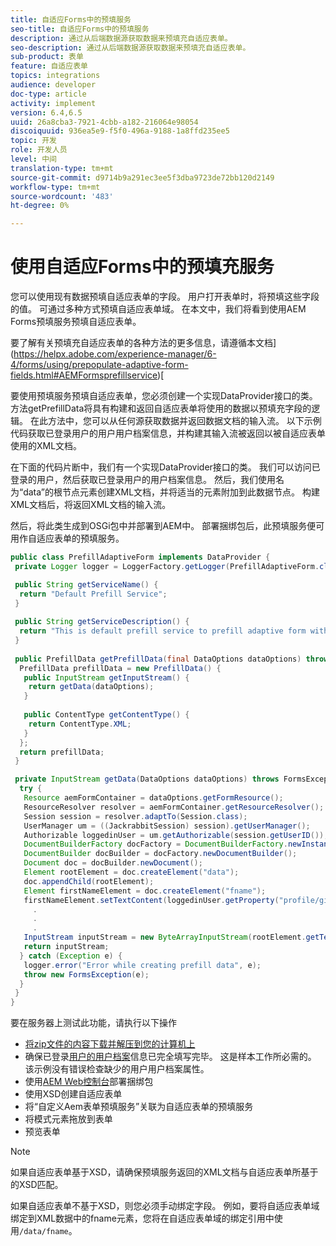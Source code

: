 ```yaml
---
title: 自适应Forms中的预填服务
seo-title: 自适应Forms中的预填服务
description: 通过从后端数据源获取数据来预填充自适应表单。
seo-description: 通过从后端数据源获取数据来预填充自适应表单。
sub-product: 表单
feature: 自适应表单
topics: integrations
audience: developer
doc-type: article
activity: implement
version: 6.4,6.5
uuid: 26a8cba3-7921-4cbb-a182-216064e98054
discoiquuid: 936ea5e9-f5f0-496a-9188-1a8ffd235ee5
topic: 开发
role: 开发人员
level: 中间
translation-type: tm+mt
source-git-commit: d9714b9a291ec3ee5f3dba9723de72bb120d2149
workflow-type: tm+mt
source-wordcount: '483'
ht-degree: 0%

---
```



# 使用自适应Forms中的预填充服务

您可以使用现有数据预填自适应表单的字段。 用户打开表单时，将预填这些字段的值。 可通过多种方式预填自适应表单域。 在本文中，我们将看到使用AEM Forms预填服务预填自适应表单。

要了解有关预填充自适应表单的各种方法的更多信息，请遵循本文档](https://helpx.adobe.com/experience-manager/6-4/forms/using/prepopulate-adaptive-form-fields.html#AEMFormsprefillservice)[

要使用预填服务预填自适应表单，您必须创建一个实现DataProvider接口的类。 方法getPrefillData将具有构建和返回自适应表单将使用的数据以预填充字段的逻辑。 在此方法中，您可以从任何源获取数据并返回数据文档的输入流。 以下示例代码获取已登录用户的用户用户档案信息，并构建其输入流被返回以被自适应表单使用的XML文档。

在下面的代码片断中，我们有一个实现DataProvider接口的类。 我们可以访问已登录的用户，然后获取已登录用户的用户档案信息。 然后，我们使用名为“data”的根节点元素创建XML文档，并将适当的元素附加到此数据节点。 构建XML文档后，将返回XML文档的输入流。

然后，将此类生成到OSGi包中并部署到AEM中。 部署捆绑包后，此预填服务便可用作自适应表单的预填服务。

```java
public class PrefillAdaptiveForm implements DataProvider {
 private Logger logger = LoggerFactory.getLogger(PrefillAdaptiveForm.class);

 public String getServiceName() {
  return "Default Prefill Service";
 }
 
 public String getServiceDescription() {
  return "This is default prefill service to prefill adaptive form with user data";
 }
 
 public PrefillData getPrefillData(final DataOptions dataOptions) throws FormsException {
  PrefillData prefillData = new PrefillData() {
   public InputStream getInputStream() {
    return getData(dataOptions);
   }
   
   public ContentType getContentType() {
    return ContentType.XML;
   }
  };
  return prefillData;
 }

 private InputStream getData(DataOptions dataOptions) throws FormsException {  
  try {
   Resource aemFormContainer = dataOptions.getFormResource();
   ResourceResolver resolver = aemFormContainer.getResourceResolver();
   Session session = resolver.adaptTo(Session.class);
   UserManager um = ((JackrabbitSession) session).getUserManager();
   Authorizable loggedinUser = um.getAuthorizable(session.getUserID());
   DocumentBuilderFactory docFactory = DocumentBuilderFactory.newInstance();
   DocumentBuilder docBuilder = docFactory.newDocumentBuilder();
   Document doc = docBuilder.newDocument();
   Element rootElement = doc.createElement("data");
   doc.appendChild(rootElement);
   Element firstNameElement = doc.createElement("fname");
   firstNameElement.setTextContent(loggedinUser.getProperty("profile/givenName")[0].getString());
     .
     .
     .
   InputStream inputStream = new ByteArrayInputStream(rootElement.getTextContent().getBytes());
   return inputStream;
  } catch (Exception e) {
   logger.error("Error while creating prefill data", e);
   throw new FormsException(e);
  }
 }
}
```

要在服务器上测试此功能，请执行以下操作

* [将zip文件的内容下载并解压到您的计算机上](assets/prefillservice.zip)
* 确保已登录[用户的用户档案](http://localhost:4502/libs/granite/security/content/useradmin)信息已完全填写完毕。 这是样本工作所必需的。 该示例没有错误检查缺少的用户用户档案属性。
* 使用[AEM Web控制台](http://localhost:4502/system/console/bundles)部署捆绑包
* 使用XSD创建自适应表单
* 将“自定义Aem表单预填服务”关联为自适应表单的预填服务
* 将模式元素拖放到表单
* 预览表单

>[!NOTE]
>
>如果自适应表单基于XSD，请确保预填服务返回的XML文档与自适应表单所基于的XSD匹配。
>
>如果自适应表单不基于XSD，则您必须手动绑定字段。 例如，要将自适应表单域绑定到XML数据中的fname元素，您将在自适应表单域的绑定引用中使用`/data/fname`。

